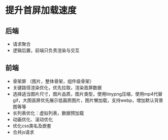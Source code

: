 # 提升首屏加载速度

## 后端

- 请求聚合
- 逻辑后置，前端只负责渲染与交互

## 前端

- 骨架屏 （图片，整体骨架，组件级骨架）
- 关键路径渲染优化，优先拉取，渲染首屏数据
- 选择适当图片尺寸，图片品质，图片类型，使用tinypng压缩，使用mp4代替gif，大图首屏优先展示低画质图片，图片懒加载，支持webp，增加默认背景图等等
- 长列表优化：虚拟列表，数据预加载
- 动画优化、滚动优化
- 优化css类名及嵌套
- 合并js请求
